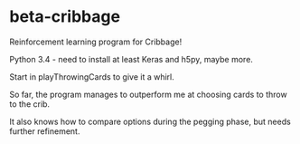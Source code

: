 # beta-cribbage
Reinforcement learning program for Cribbage!

Python 3.4 - need to install at least Keras and h5py, maybe more.

Start in playThrowingCards to give it a whirl.

So far, the program manages to outperform me at choosing cards to throw to the crib.

It also knows how to compare options during the pegging phase, but needs further refinement.

